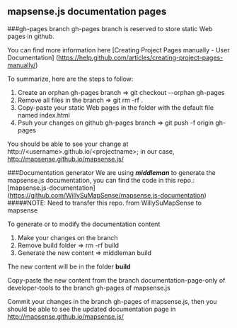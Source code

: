 ## mapsense.js documentation pages

###gh-pages branch
gh-pages branch is reserved to store static Web pages in github.

You can find more information here [Creating Project Pages manually - User Documentation] (https://help.github.com/articles/creating-project-pages-manually/)

To summarize, here are the steps to follow:

1. Create an orphan gh-pages branch => git checkout --orphan gh-pages
2. Remove all files in the branch => git rm -rf .
3. Copy-paste your static Web pages in the folder with the default file named index.html
4. Psuh your changes on github gh-pages branch => git push -f origin gh-pages

You should be able to see your change at http://&lt;username&gt;.github.io/&lt;projectname&gt;; in our case, http://mapsense.github.io/mapsense.js/

###Documentation generator
We are using **_middleman_** to generate the mapsense.js documentation, you can find the code in this repo.: [mapsense.js-documentation] (https://github.com/WillySuMapSense/mapsense.js-documentation)
#####NOTE: Need to transfer this repo. from WillySuMapSense to mapsense


To generate or to modify the documentation content

1. Make your changes on the branch
2. Remove build folder => rm -rf build
3. Generate the new content => middleman build

The new content will be in the folder **build**

Copy-paste the new content from the branch documentation-page-only of developer-tools to the branch gh-pages of mapsense.js

Commit your changes in the branch gh-pages of mapsense.js, then you should be able to see the updated documentation page in http://mapsense.github.io/mapsense.js/

